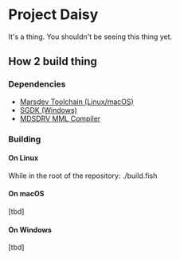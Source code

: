 Project Daisy
=============

It's a thing. You shouldn't be seeing this thing yet.

## How 2 build thing

### Dependencies

- [Marsdev Toolchain (Linux/macOS)](https://github.com/andwn/marsdev)
- [SGDK (Windows)](https://github.com/Stephane-D/SGDK)
- [MDSDRV MML Compiler](https://github.com/superctr/ctrmml)

### Building

#### On Linux

While in the root of the repository:
     ./build.fish

#### On macOS

[tbd]

#### On Windows

[tbd]
